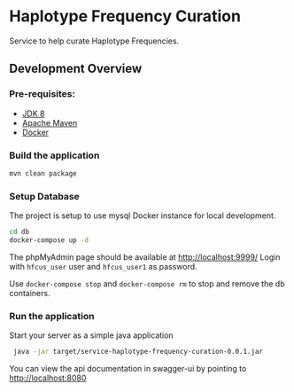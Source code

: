 # Haplotype Frequency Curation

Service to help curate Haplotype Frequencies.

## Development Overview  

### Pre-requisites:
 - [JDK 8](http://www.oracle.com/technetwork/java/javase/downloads/jdk8-downloads-2133151.html)
 - [Apache Maven](http://maven.apache.org)
 - [Docker](http://docker.com)

### Build the application

```bash
mvn clean package
```

### Setup Database

The project is setup to use mysql Docker instance for local development.
```bash
cd db
docker-compose up -d
```
The phpMyAdmin page should be available at [http://localhost:9999/](http://localhost:9999/)
Login with `hfcus_user` user and `hfcus_user1` as password.

Use `docker-compose stop` and `docker-compose rm` to stop and remove the db containers.

### Run the application
Start your server as a simple java application  

```bash
 java -jar target/service-haplotype-frequency-curation-0.0.1.jar
```

You can view the api documentation in swagger-ui by pointing to  [http://localhost:8080](http://localhost:8080/)



